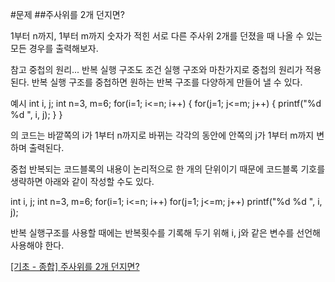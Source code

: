 #문제
##주사위를 2개 던지면?

1부터 n까지, 1부터 m까지 숫자가 적힌
서로 다른 주사위 2개를 던졌을 때 나올 수 있는 모든 경우를 출력해보자.

참고
중첩의 원리...
반복 실행 구조도 조건 실행 구조와 마찬가지로 중첩의 원리가 적용된다.
반복 실행 구조를 중첩하면 원하는 반복 구조를 다양하게 만들어 낼 수 있다.

예시
int i, j;
int n=3, m=6;
for(i=1; i<=n; i++)
{
for(j=1; j<=m; j++)
{
printf("%d %d ", i, j);
}
}

의 코드는
바깥쪽의 i가 1부터 n까지로 바뀌는 각각의 동안에
안쪽의 j가 1부터 m까지 변하며 출력된다.

중첩 반복되는 코드블록의 내용이 논리적으로 한 개의 단위이기 때문에
코드블록 기호를 생략하면 아래와 같이 작성할 수도 있다.

int i, j;
int n=3, m=6;
for(i=1; i<=n; i++)
for(j=1; j<=m; j++)
printf("%d %d ", i, j);

반복 실행구조를 사용할 때에는
반복횟수를 기록해 두기 위해 i, j와 같은 변수를 선언해 사용해야 한다.

[[기초 - 종합] 주사위를 2개 던지면?](https://codeup.kr/problem.php?id=1081, "문제보러가기")